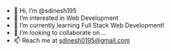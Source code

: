 - 👋 Hi, I’m @sdinesh195
- 👀 I’m interested in Web Development
- 🌱 I’m currently learning Full Stack Web Development!
- 💞️ I’m looking to collaborate on ...
- 📫 Reach me at sdinesh0195@gmail.com

<!---
sdinesh195/sdinesh195 is a ✨ special ✨ repository because its `README.md` (this file) appears on your GitHub profile.
You can click the Preview link to take a look at your changes.
--->
